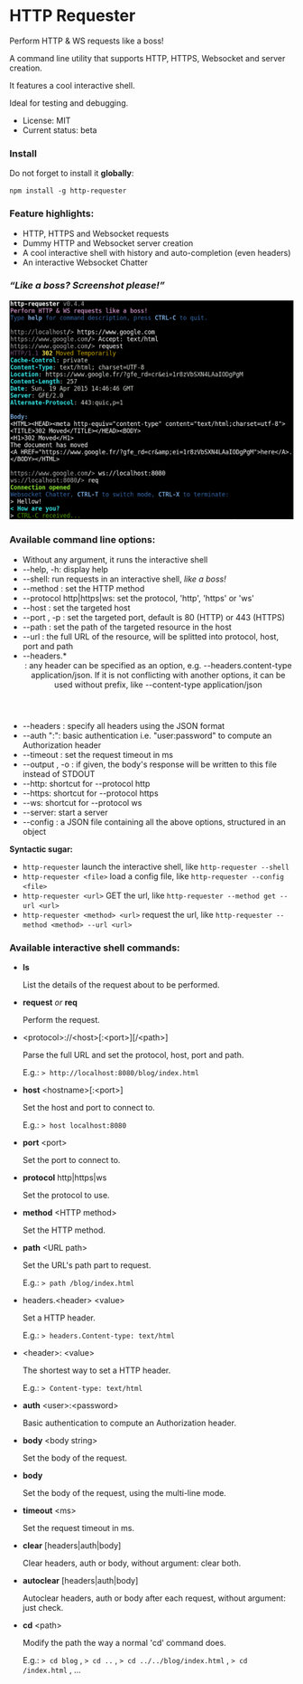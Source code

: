 

# HTTP Requester

Perform HTTP & WS requests like a boss!

A command line utility that supports HTTP, HTTPS, Websocket and server creation.

It features a cool interactive shell.

Ideal for testing and debugging.

* License: MIT
* Current status: beta



### Install

Do not forget to install it **globally**:

```
npm install -g http-requester
```



### Feature highlights:

* HTTP, HTTPS and Websocket requests
* Dummy HTTP and Websocket server creation
* A cool interactive shell with history and auto-completion (even headers)
* An interactive Websocket Chatter



### *“Like a boss? Screenshot please!”*

![Screenshot](https://raw.githubusercontent.com/cronvel/http-requester/master/screenshot1.png)



### Available command line options:

* Without any argument, it runs the interactive shell
* --help, -h: display help
* --shell: run requests in an interactive shell, *like a boss!*
* --method <method>: set the HTTP method
* --protocol http|https|ws: set the protocol, 'http', 'https' or 'ws'
* --host <host>: set the targeted host
* --port <port number>, -p <port number>: set the targeted port, default is 80 (HTTP) or 443 (HTTPS)
* --path <path>: set the path of the targeted resource in the host
* --url <URL>: the full URL of the resource, will be splitted into protocol, host, port and path
* --headers.* <header value>: any header can be specified as an option, e.g. --headers.content-type application/json.
  If it is not conflicting with another options, it can be used without prefix,
  like --content-type application/json
* --headers <json string>: specify all headers using the JSON format
* --auth "<user>:<password>": basic authentication i.e. "user:password" to compute an Authorization header
* --timeout <ms>: set the request timeout in ms
* --output <file>, -o <file>: if given, the body's response will be written to this file instead of STDOUT
* --http: shortcut for --protocol http
* --https: shortcut for --protocol https
* --ws: shortcut for --protocol ws
* --server: start a server
* --config <file>: a JSON file containing all the above options, structured in an object

**Syntactic sugar:**

* `http-requester` launch the interactive shell, like `http-requester --shell`
* `http-requester <file>` load a config file, like `http-requester --config <file>`
* `http-requester <url>` GET the url, like `http-requester --method get --url <url>`
* `http-requester <method> <url>` request the url, like `http-requester --method <method> --url <url>`



### Available interactive shell commands:

* **ls**

	List the details of the request about to be performed.

* **request** *or* **req**

	Perform the request.
	
* &lt;protocol&gt;://&lt;host&gt;[:&lt;port&gt;][/&lt;path&gt;]

	Parse the full URL and set the protocol, host, port and path.

	E.g.: `> http://localhost:8080/blog/index.html`

* **host** &lt;hostname&gt;[:&lt;port&gt;]

	Set the host and port to connect to.

	E.g.: `> host localhost:8080`

* **port** &lt;port&gt;

	Set the port to connect to.

* **protocol** http|https|ws

	Set the protocol to use.

* **method** &lt;HTTP method&gt;

	Set the HTTP method.

* **path** &lt;URL path&gt;

	Set the URL's path part to request.

	E.g.: `> path /blog/index.html`

* headers.&lt;header&gt; &lt;value&gt;

	Set a HTTP header.
	
	E.g.: `> headers.Content-type: text/html`

* &lt;header&gt;: &lt;value&gt;

	The shortest way to set a HTTP header.
	
	E.g.: `> Content-type: text/html`

* **auth** &lt;user&gt;:&lt;password&gt;

	Basic authentication to compute an Authorization header.

* **body** &lt;body string&gt;

	Set the body of the request.

* **body**

	Set the body of the request, using the multi-line mode.

* **timeout** &lt;ms&gt;

	Set the request timeout in ms.

* **clear** [headers|auth|body]

	Clear headers, auth or body, without argument: clear both.

* **autoclear** [headers|auth|body]

	Autoclear headers, auth or body after each request, without argument: just check.

* **cd** &lt;path&gt;

	Modify the path the way a normal 'cd' command does.

	E.g.: `> cd blog` , `> cd ..` , `> cd ../../blog/index.html` , `> cd /index.html` , ...




